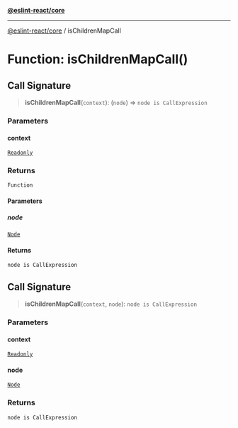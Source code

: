 [**@eslint-react/core**](../README.md)

***

[@eslint-react/core](../README.md) / isChildrenMapCall

# Function: isChildrenMapCall()

## Call Signature

> **isChildrenMapCall**(`context`): (`node`) => `node is CallExpression`

### Parameters

#### context

[`Readonly`](../-internal-/type-aliases/Readonly.md)

### Returns

`Function`

#### Parameters

##### node

[`Node`](../-internal-/type-aliases/Node.md)

#### Returns

`node is CallExpression`

## Call Signature

> **isChildrenMapCall**(`context`, `node`): `node is CallExpression`

### Parameters

#### context

[`Readonly`](../-internal-/type-aliases/Readonly.md)

#### node

[`Node`](../-internal-/type-aliases/Node.md)

### Returns

`node is CallExpression`
